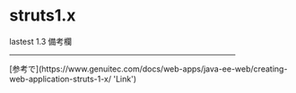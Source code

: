 # struts1.x
lastest 1.3
備考欄
<HR style="FILTER: alpha(opacity=100,finishopacity=0,style=1)" width="80%" color=#987cb9 SIZE=3>
  [参考で](https://www.genuitec.com/docs/web-apps/java-ee-web/creating-web-application-struts-1-x/ 'Link')

